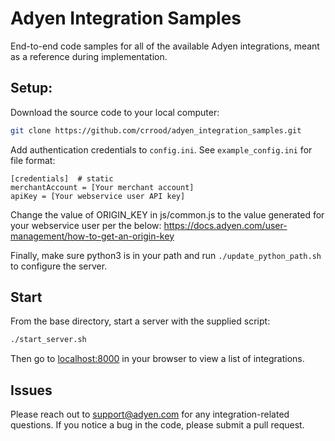 # Adyen Integration Samples
End-to-end code samples for all of the available Adyen integrations, meant as a reference during implementation.

## Setup:
Download the source code to your local computer:
```bash
git clone https://github.com/crrood/adyen_integration_samples.git
```
Add authentication credentials to `config.ini`.  See `example_config.ini` for file format:
```
[credentials]  # static
merchantAccount = [Your merchant account]
apiKey = [Your webservice user API key]
```

Change the value of ORIGIN_KEY in js/common.js to the value generated for your webservice user per the below:
https://docs.adyen.com/user-management/how-to-get-an-origin-key

Finally, make sure python3 is in your path and run `./update_python_path.sh` to configure the server.  

## Start
From the base directory, start a server with the supplied script:
```bash
./start_server.sh
```

Then go to [localhost:8000](http://localhost:8000) in your browser to view a list of integrations.

## Issues
Please reach out to support@adyen.com for any integration-related questions.  If you notice a bug in the code, please submit a pull request.